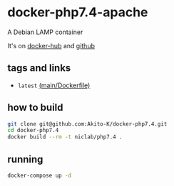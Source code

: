 # docker-php7.4-apache

A Debian LAMP container

It's on [docker-hub](https://hub.docker.com/repository/docker/niclab/php7.4/) and [github](https://github.com/Akito-K/docker-php7.4)

## tags and links
* `latest` [(main/Dockerfile)](https://github.com/Akito-K/docker-php7.4/blob/main/Dockerfile)

## how to build

```sh
git clone git@github.com:Akito-K/docker-php7.4.git
cd docker-php7.4
docker build --rm -t niclab/php7.4 .
```

## running

```sh
docker-compose up -d
```